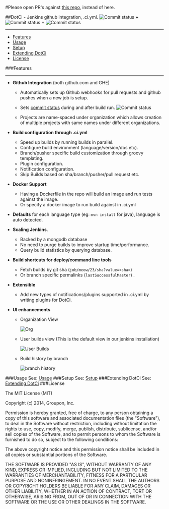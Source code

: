 #Please open PR's against [this repo](https://github.com/groupon/DotCi), instead of here.

##DotCi - Jenkins github integration, .ci.yml.
 ![Commit status](docs/screenshots/logos/jenkins.png) **+** ![Commit status](docs/screenshots/logos/github.png) **+** ![Commit status](docs/screenshots/logos/docker.png)
***
 - [Features](#features)
 - [Usage](docs/Usage.md)
 - [Setup](docs/Setup.md)
 - [Extending DotCi](docs/Extending.md)
 - [License](#license)

###Features
***
 * **Github Integration** (both github.com and GHE)
    - Automatically sets up Github webhooks for pull requests and github pushes when a new job is setup.
    - Sets [commit status](https://github.com/blog/1227-commit-status-api) during and after build run.
      ![Commit status](docs/screenshots/commit-status.png)

    - Projects are name-spaced under organization which allows creation of multiple projects with same names under different organizations.


 * **Build configuration through .ci.yml**  
    * Speed up builds by running builds in parallel.
    * Configure build environment (language/version/dbs etc).
    * Branch/pusher specific build customization through groovy templating.
    * Plugin configuration.
    * Notification configuration.
    * Skip Builds based on sha/branch/pusher/pull request etc.


 * **Docker Support**
    * Having a Dockerfile in the repo will build an image and run tests against the image.
    * Or specify a docker image to run build against in .ci.yml

 * **Defaults** for each language type (eg: ``mvn install`` for java), language is auto detected.

 * **Scaling Jenkins**.
   * Backed by a mongodb database
   * No need to purge builds to improve startup time/performance.
   * Query build statistics by querying database.
 * **Build shortcuts for deploy/command line tools**
   * Fetch builds by git sha (`job/meow/23/sha?value=<sha>`)
   * Or branch specific permalinks (`lastSuccessfulMaster`) .

 * **Extensible**
   * Add new types of notifications/plugins supported in .ci.yml by writing plugins for DotCi.

 * **UI enhancements**
   * Organization View

     ![Org](docs/screenshots/org-view.png)
   * User builds view (This is the default view in our jenkins installation)

     ![User Builds](docs/screenshots/user-view.png)
   * Build history by branch

     ![branch history](docs/screenshots/branch-view.png)

 ###Usage
   See: [Usage](docs/Usage.md)
###Setup
   See:  [Setup](docs/Setup.md)
###Extending DotCi
 See: [Extending DotCi](docs/Extending.md)
###License

The MIT License (MIT)

Copyright (c) 2014, Groupon, Inc.

Permission is hereby granted, free of charge, to any person obtaining a copy
of this software and associated documentation files (the "Software"), to deal
in the Software without restriction, including without limitation the rights
to use, copy, modify, merge, publish, distribute, sublicense, and/or sell
copies of the Software, and to permit persons to whom the Software is
furnished to do so, subject to the following conditions:

The above copyright notice and this permission notice shall be included in
all copies or substantial portions of the Software.

THE SOFTWARE IS PROVIDED "AS IS", WITHOUT WARRANTY OF ANY KIND, EXPRESS OR
IMPLIED, INCLUDING BUT NOT LIMITED TO THE WARRANTIES OF MERCHANTABILITY,
FITNESS FOR A PARTICULAR PURPOSE AND NONINFRINGEMENT. IN NO EVENT SHALL THE
AUTHORS OR COPYRIGHT HOLDERS BE LIABLE FOR ANY CLAIM, DAMAGES OR OTHER
LIABILITY, WHETHER IN AN ACTION OF CONTRACT, TORT OR OTHERWISE, ARISING FROM,
OUT OF OR IN CONNECTION WITH THE SOFTWARE OR THE USE OR OTHER DEALINGS IN
THE SOFTWARE.
